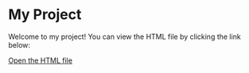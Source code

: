 # My Project

Welcome to my project! You can view the HTML file by clicking the link below:

[Open the HTML file](./predictive_modeling_report.html)
